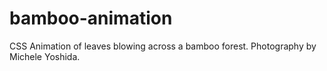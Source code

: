 # bamboo-animation
CSS Animation of leaves blowing across a bamboo forest. Photography by Michele Yoshida.
